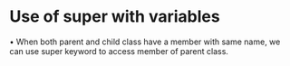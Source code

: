 # Use of super with variables
 • When both parent and child class have a member with same name, we can use super keyword to access member of parent class.
